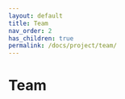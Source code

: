 ```yaml
---
layout: default
title: Team
nav_order: 2
has_children: true
permalink: /docs/project/team/
---
```


# Team
